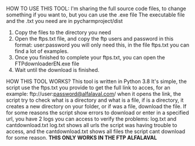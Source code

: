 HOW TO USE THIS TOOL:
I'm sharing the full source code files, to change something if you want to, but you can use the .exe file
The executable file and the .txt you need are in pycharmproject/dist
1. Copy the files to the directory you need
2. Open the ftps.txt file, and copy the ftp users and password in this format:
    user:password 
you will only need this, in the file ftps.txt you can find a lot of examples.
4. Once you finished to complete your ftps.txt, you can open the FTPdownloaderEN.exe file
5. Wait until the download is finished.

HOW THIS TOOL WORKS?
This tool is written in Python 3.8
It's simple, the script use the ftps.txt you provide to get the full link to acces, for an example: ftp://user:password@alfalaval.com/
when it opens the link, the script try to check what is a directory and what is a file, if is a directory, it creates a new directory on your folder, or if was a file, download the file.
If for some reasons the script show errors to download or enter in a specified url, you have 2 logs you can access to verify the problems: log.txt and cantdownload.txt
log.txt shows all urls the script was having trouble to access, and the cantdownload.txt shows all files the script cant download for some reason.
**THIS ONLY WORKS IN THE FTP ALFALAVAL**
